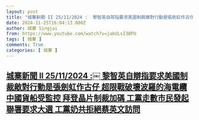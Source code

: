 ```yaml
---
layout: post
title: "城寨新聞 II 25/11/2024 :￼ 黎智英自辯指要求美國制裁敵對行動是張劍虹作古仔 超限戰破壞波羅的海電纜中國貨船受監控 拜登晶片制裁加碼 工黨走數市民發起聯署要求大選 工黨奶共拒絕蔡英文訪問"
date: 2024-11-25T16:04:13.000Z
author: 城寨 Singjai
from: https://www.youtube.com/watch?v=jabULsI30PU
tags: [ 城寨 ]
comments: True
categories: [ 城寨 ]
---
```

<!--1732550653000-->
[城寨新聞 II 25/11/2024 :￼ 黎智英自辯指要求美國制裁敵對行動是張劍虹作古仔 超限戰破壞波羅的海電纜中國貨船受監控 拜登晶片制裁加碼 工黨走數市民發起聯署要求大選 工黨奶共拒絕蔡英文訪問](https://www.youtube.com/watch?v=jabULsI30PU)
------

<div>

</div>
